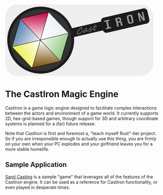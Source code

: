 ![cast_iron logo](docs/img/cast_iron_logo_small.png)

# The CastIron Magic Engine
CastIron is a game logic engine designed to facilitate complex interactions between the actors and environment of a game world. It currently supports 2D, hex-grid-based games, though support for 3D and arbitrary coordinate systems is planned for a (far) future release.

Note that CastIron is first and foremost a, "teach myself Rust"-tier project. So if you are irresponsible enough to actually use this thing, you are firmly on your own when your PC explodes and your girlfriend leaves you for a more stable homelife.

## Sample Application
[Sand Casting](https://github.com/cjm571/sand_casting) is a sample "game" that leverages all of the features of the CastIron engine. It can be used as a reference for CastIron functionality, or even played in desperate times.